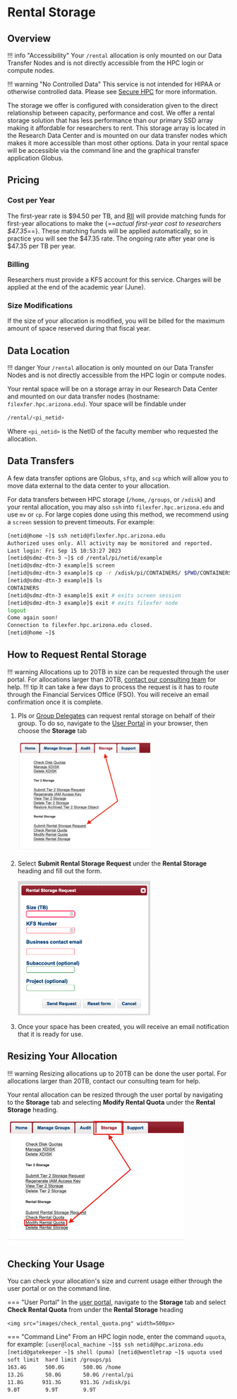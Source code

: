 # Rental Storage

## Overview

!!! info "Accessibility"
    Your ```/rental``` allocation is only mounted on our Data Transfer Nodes and is not directly accessible from the HPC login or compute nodes. 

!!! warning "No Controlled Data"
    This service is not intended for HIPAA or otherwise controlled data. Please see [Secure HPC](/resources/secure_hpc/overview/) for more information. 

The storage we offer is configured with consideration given to the direct relationship between capacity, performance and cost. We offer a rental storage solution that has less performance than our primary SSD array making it affordable for researchers to rent. This storage array is located in the Research Data Center and is mounted on our data transfer nodes which makes it more accessible than most other options. Data in your rental space will be accessible via the command line and the graphical transfer application Globus. 


## Pricing

### Cost per Year

The first-year rate is $94.50 per TB, and [RII](https://research.arizona.edu/ "Research, Innovation & Impact") will provide matching funds for first-year allocations to make the {==*actual first-year cost to researchers $47.35*==}. These matching funds will be applied automatically, so in practice you will see the $47.35 rate. The ongoing rate after year one is $47.35 per TB per year.

### Billing
Researchers must provide a KFS account for this service. Charges will be applied at the end of the academic year (June).

### Size Modifications

If the size of your allocation is modified, you will be billed for the maximum amount of space reserved during that fiscal year. 


## Data Location

!!! danger
    Your ```/rental``` allocation is only mounted on our Data Transfer Nodes and is not directly accessible from the HPC login or compute nodes. 


Your rental space will be on a storage array in our Research Data Center and mounted on our data transfer nodes (hostname: ```filexfer.hpc.arizona.edu```). Your space will be findable under 

```bash
/rental/<pi_netid>
```

Where ```<pi_netid>``` is the NetID of the faculty member who requested the allocation.

## Data Transfers

A few data transfer options are Globus, ```sftp```, and ```scp``` which will allow you to move data external to the data center to your allocation.

For data transfers between HPC storage (```/home```, ```/groups```, or ```/xdisk```) and your rental allocation, you may also ```ssh``` into ```filexfer.hpc.arizona.edu``` and use ```mv``` or ```cp```. For large copies done using this method, we recommend using a ```screen``` session to prevent timeouts. For example:
```bash
[netid@home ~]$ ssh netid@filexfer.hpc.arizona.edu
Authorized uses only. All activity may be monitored and reported.
Last login: Fri Sep 15 10:53:27 2023
[netid@sdmz-dtn-3 ~]$ cd /rental/pi/netid/example
[netid@sdmz-dtn-3 example]$ screen
[netid@sdmz-dtn-3 example]$ cp -r /xdisk/pi/CONTAINERS/ $PWD/CONTAINERS
[netid@sdmz-dtn-3 example]$ ls
CONTAINERS
[netid@sdmz-dtn-3 example]$ exit # exits screen session
[netid@sdmz-dtn-3 example]$ exit # exits filexfer node
logout
Come again soon!
Connection to filexfer.hpc.arizona.edu closed.
[netid@home ~]$
```

## How to Request Rental Storage

!!! warning
    Allocations up to 20TB in size can be requested through the user portal. For allocations larger than 20TB, [contact our consulting team](/support_and_training/consulting_services/) for help.
!!! tip
    It can take a few days to process the request is it has to route through the Financial Services Office (FSO). You will receive an email confirmation once it is complete.

1. PIs or [Group Delegates](registration_and_access/group_management/#delegating-group-management-rights) can request rental storage on behalf of their group. To do so, navigate to the [User Portal](https://portal.hpc.arizona.edu) in your browser, then choose the **Storage** tab

    <img src="images/request_rental_storage.png" style="width:300px;">

2. Select **Submit Rental Storage Request** under the **Rental Storage** heading and fill out the form. 

    <img src="images/rental_storage_request_form.png" style="width:300px;">

3. Once your space has been created, you will receive an email notification that it is ready for use.


## Resizing Your Allocation

!!! warning
    Resizing allocations up to 20TB can be done the user portal. For allocations larger than 20TB, contact our consulting team for help.

Your rental allocation can be resized through the user portal by navigating to the **Storage** tab and selecting **Modify Rental Quota** under the **Rental Storage** heading.

<img src="images/resize_rental_allocation.png" width=400px>
    

## Checking Your Usage

You can check your allocation's size and current usage either through the user portal or on the command line.

=== "User Portal"
    In the [user portal](https://portal.hpc.arizona.edu/portal/), navigate to the **Storage** tab and select **Check Rental Quota** from under the **Rental Storage** heading

    <img src="images/check_rental_quota.png" width=500px>

=== "Command Line"
    From an HPC login node, enter the command ```uquota```, for example:
    ```
    [user@local_machine ~]$$ ssh netid@hpc.arizona.edu
    [netid@gatekeeper ~]$ shell
    (puma) [netid@wentletrap ~]$ uquota
                                            used  soft limit  hard limit
    /groups/pi                                163.4G      500.0G      500.0G
    /home                                      13.2G       50.0G       50.0G
    /rental/pi                                 11.8G      931.3G      931.3G
    /xdisk/pi                                   9.0T        9.9T        9.9T
    ```